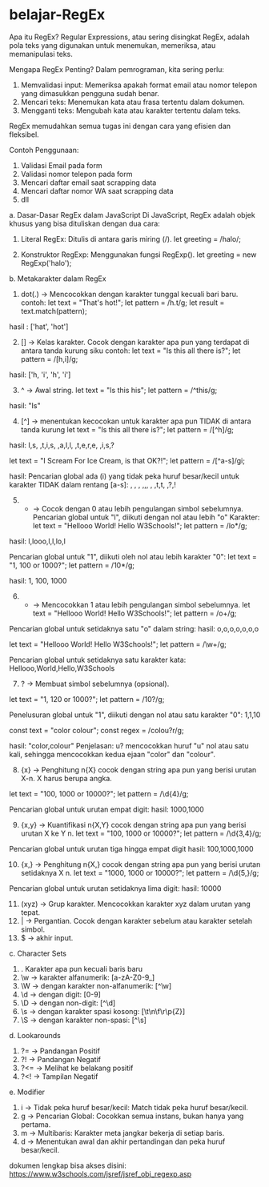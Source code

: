# belajar-RegEx

Apa itu RegEx?
Regular Expressions, atau sering disingkat RegEx, adalah pola teks yang digunakan untuk menemukan, memeriksa, atau memanipulasi teks.

Mengapa RegEx Penting?
Dalam pemrograman, kita sering perlu:
1. Memvalidasi input: Memeriksa apakah format email atau nomor telepon yang dimasukkan pengguna sudah benar.
2. Mencari teks: Menemukan kata atau frasa tertentu dalam dokumen.
3. Mengganti teks: Mengubah kata atau karakter tertentu dalam teks.

RegEx memudahkan semua tugas ini dengan cara yang efisien dan fleksibel.

Contoh Penggunaan:
1. Validasi Email pada form
2. Validasi nomor telepon pada form
3. Mencari daftar email saat scrapping data
4. Mencari daftar nomor WA saat scrapping data
5. dll


a. Dasar-Dasar RegEx dalam JavaScript
Di JavaScript, RegEx adalah objek khusus yang bisa dituliskan dengan dua cara:

1. Literal RegEx: Ditulis di antara garis miring (/).
let greeting = /halo/;

2. Konstruktor RegExp: Menggunakan fungsi RegExp().
let greeting = new RegExp('halo');

b. Metakarakter dalam RegEx
1. dot(.) -> Mencocokkan dengan karakter tunggal kecuali bari baru.
contoh:
let text = "That's hot!";
let pattern = /h.t/g;
let result = text.match(pattern);

hasil : ['hat', 'hot']

2. [] -> Kelas karakter. Cocok dengan karakter apa pun yang terdapat di antara tanda kurung siku
contoh:
let text = "Is this all there is?";
let pattern = /[h,i]/g;

hasil: ['h, 'i', 'h', 'i']

3. ^ -> Awal string.
let text = "Is this his";
let pattern = /^this/g;

hasil: "Is"

4. [^] -> menentukan kecocokan untuk karakter apa pun TIDAK di antara tanda kurung
let text = "Is this all there is?";
let pattern = /[^h]/g;

hasil: I,s, ,t,i,s, ,a,l,l, ,t,e,r,e, ,i,s,?

let text = "I Scream For Ice Cream, is that OK?!";
let pattern = /[^a-s]/gi;

hasil: Pencarian global ada (i) yang tidak peka huruf besar/kecil untuk karakter TIDAK dalam rentang [a-s]:
, , , ,,, , ,t,t, ,?,!

5. * -> Cocok dengan 0 atau lebih pengulangan simbol sebelumnya.
Pencarian global untuk "l", diikuti dengan nol atau lebih "o" Karakter:
let text = "Hellooo World! Hello W3Schools!";
let pattern = /lo*/g;

hasil: l,looo,l,l,lo,l

Pencarian global untuk "1", diikuti oleh nol atau lebih karakter "0":
let text = "1, 100 or 1000?";
let pattern = /10*/g;

hasil: 1, 100, 1000

6. + -> Mencocokkan 1 atau lebih pengulangan simbol sebelumnya.
let text = "Hellooo World! Hello W3Schools!"; 
let pattern = /o+/g;

Pencarian global untuk setidaknya satu "o" dalam string:
hasil: o,o,o,o,o,o,o

let text = "Hellooo World! Hello W3Schools!"; 
let pattern = /\w+/g;

Pencarian global untuk setidaknya satu karakter kata:
Hellooo,World,Hello,W3Schools

7. ?	-> Membuat simbol sebelumnya (opsional).

let text = "1, 120 or 1000?";
let pattern = /10?/g;

Penelusuran global untuk "1", diikuti dengan nol atau satu karakter "0":
1,1,10

const text = "color colour";
const regex = /colou?r/g;

hasil: "color,colour"
Penjelasan: u? mencocokkan huruf "u" nol atau satu kali, sehingga mencocokkan kedua ejaan "color" dan "colour".

8. {x} -> Penghitung n{X} cocok dengan string apa pun yang berisi urutan X-n. X harus berupa angka.

let text = "100, 1000 or 10000?";
let pattern = /\d{4}/g;

Pencarian global untuk urutan empat digit:
hasil: 1000,1000

9. {x,y} -> Kuantifikasi n{X,Y} cocok dengan string apa pun yang berisi urutan X ke Y n.
let text = "100, 1000 or 10000?";
let pattern = /\d{3,4}/g; 

Pencarian global untuk urutan tiga hingga empat digit
hasil: 100,1000,1000

10. {x,} -> Penghitung n{X,} cocok dengan string apa pun yang berisi urutan setidaknya X n.
let text = "1000, 1000 or 10000?";
let pattern = /\d{5,}/g; 

Pencarian global untuk urutan setidaknya lima digit:
hasil: 10000

11. (xyz) ->	Grup karakter. Mencocokkan karakter xyz dalam urutan yang tepat.
13. |	-> Pergantian. Cocok dengan karakter sebelum atau karakter setelah simbol. 
14. $	-> akhir input.


 c. Character Sets
 1. .	Karakter apa pun kecuali baris baru
2. \w	-> karakter alfanumerik: [a-zA-Z0-9_]
3. \W	-> dengan karakter non-alfanumerik: [^\w]
4. \d	-> dengan digit: [0-9]
5. \D	-> dengan non-digit: [^\d]
6. \s	-> dengan karakter spasi kosong: [\t\n\f\r\p{Z}]
7. \S	-> dengan karakter non-spasi: [^\s]


d. Lookarounds
1. ?=	-> Pandangan Positif
2. ?!	-> Pandangan Negatif
3. ?<= ->	Melihat ke belakang positif
4. ?<!	-> Tampilan Negatif


e. Modifier
1. i	-> Tidak peka huruf besar/kecil: Match tidak peka huruf besar/kecil.
2. g	-> Pencarian Global: Cocokkan semua instans, bukan hanya yang pertama.
3. m	-> Multibaris: Karakter meta jangkar bekerja di setiap baris.
4. d ->  Menentukan awal dan akhir pertandingan dan peka huruf besar/kecil.


dokumen lengkap bisa akses disini: https://www.w3schools.com/jsref/jsref_obj_regexp.asp
